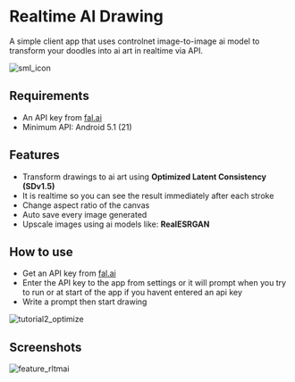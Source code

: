 # Realtime AI Drawing

A simple client app that uses controlnet image-to-image ai model to transform your doodles into ai art in realtime via API.

![sml_icon](https://github.com/Serkali-sudo/realtime-ai-drawing/assets/59535990/1ccfc856-8c49-4054-8bf4-333037fa31f4)

## Requirements
* An API key from [fal.ai](https://fal.ai/)
* Minimum API:  Android 5.1 (21)

## Features
* Transform drawings to ai art using  **Optimized Latent Consistency (SDv1.5)**
* It is realtime so you can see the result immediately after each stroke
* Change aspect ratio of the canvas
* Auto save every image generated
* Upscale images using ai models like: **RealESRGAN**

## How to use
* Get an API key from [fal.ai](https://fal.ai/)
* Enter the API key to the app from settings or it will prompt when you try to run or at start of the app if you havent entered an api key
* Write a prompt then start drawing
 
![tutorial2_optimize](https://github.com/Serkali-sudo/realtime-ai-drawing/assets/59535990/1b4dc38f-5f56-49ba-995d-b8637f6b4c5e)

  
## Screenshots


![feature_rltmai](https://github.com/Serkali-sudo/realtime-ai-drawing/assets/59535990/b78cc178-1b9e-4250-a361-fc70d361ee47)

